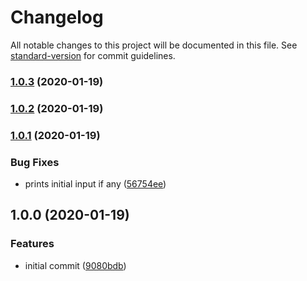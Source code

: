 # Changelog

All notable changes to this project will be documented in this file. See [standard-version](https://github.com/conventional-changelog/standard-version) for commit guidelines.

### [1.0.3](https://github.com/msg-labs/cli-prompt-list/compare/v1.0.2...v1.0.3) (2020-01-19)

### [1.0.2](https://github.com/msg-labs/cli-prompt-list/compare/v1.0.1...v1.0.2) (2020-01-19)

### [1.0.1](https://github.com/msg-labs/cli-prompt-list/compare/v1.0.0...v1.0.1) (2020-01-19)


### Bug Fixes

* prints initial input if any ([56754ee](https://github.com/msg-labs/cli-prompt-list/commit/56754ee1867563d78c95bda1ec73761dc30c334c))

## 1.0.0 (2020-01-19)


### Features

* initial commit ([9080bdb](https://github.com/msg-labs/cli-prompt-list/commit/9080bdb884f3579a07d9dfe2e92731495997e38f))
